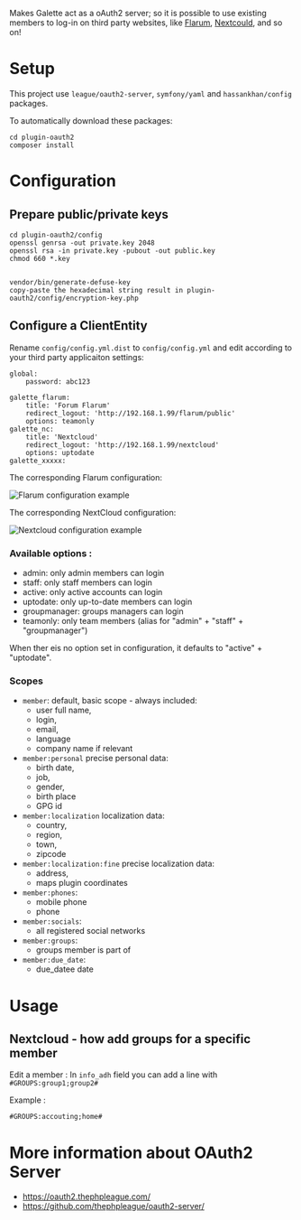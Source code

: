 Makes Galette act as a oAuth2 server; so it is possible to use existing members to log-in on third party websites, like [Flarum](https://flarum.org/), [Nextcould](https://nextcloud.com/), and so on!

# Setup

This project use `league/oauth2-server`, `symfony/yaml` and `hassankhan/config` packages.

To automatically download these packages:
```
cd plugin-oauth2
composer install
```

# Configuration

## Prepare public/private keys

```
cd plugin-oauth2/config
openssl genrsa -out private.key 2048
openssl rsa -in private.key -pubout -out public.key
chmod 660 *.key


vendor/bin/generate-defuse-key
copy-paste the hexadecimal string result in plugin-oauth2/config/encryption-key.php
```

## Configure a ClientEntity

Rename `config/config.yml.dist` to `config/config.yml` and edit according to your third party applicaiton settings:

```
global:
    password: abc123

galette_flarum:
    title: 'Forum Flarum'
    redirect_logout: 'http://192.168.1.99/flarum/public'
    options: teamonly
galette_nc:
    title: 'Nextcloud'
    redirect_logout: 'http://192.168.1.99/nextcloud'
    options: uptodate
galette_xxxxx:

```

The corresponding Flarum configuration:

![Flarum configuration example](examples/flarum.png)

The corresponding NextCloud configuration:

![Nextcloud configuration example](examples/nextcloud.png)


### Available options :

* admin: only admin members can login
* staff: only staff members can login
* active: only active accounts can login
* uptodate: only up-to-date members can login
* groupmanager: groups managers can login
* teamonly: only team members (alias for "admin" + "staff" + "groupmanager")

When ther eis no option set in configuration, it defaults to "active" + "uptodate".

### Scopes

* `member`: default, basic scope - always included:
  * user full name,
  * login,
  * email,
  * language
  * company name if relevant
* `member:personal` precise personal data:
  * birth date,
  * job,
  * gender,
  * birth place
  * GPG id
* `member:localization` localization data:
  * country,
  * region,
  * town,
  * zipcode
* `member:localization:fine` precise localization data:
  * address,
  * maps plugin coordinates
* `member:phones`:
  * mobile phone
  * phone
* `member:socials`:
  * all registered social networks
* `member:groups`:
  * groups member is part of
* `member:due_date`:
  * due_datee date

# Usage

## Nextcloud - how add groups for a specific member
Edit a member : In `info_adh` field you can add a line with `#GROUPS:group1;group2#`

Example :
```
#GROUPS:accouting;home#
```

# More information about OAuth2 Server
* https://oauth2.thephpleague.com/
* https://github.com/thephpleague/oauth2-server/
